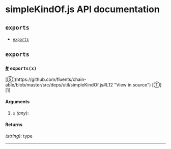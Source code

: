 # simpleKindOf.js API documentation

<!-- div class="toc-container" -->

<!-- div -->

## `exports`
* <a href="#exports">`exports`</a>

<!-- /div -->

<!-- /div -->

<!-- div class="doc-container" -->

<!-- div -->

## `exports`

<!-- div -->

<h3 id="exports"><a href="#exports">#</a>&nbsp;<code>exports(x)</code></h3>
[&#x24C8;](https://github.com/fluents/chain-able/blob/master/src/deps/util/simpleKindOf.js#L12 "View in source") [&#x24C9;][1]



#### Arguments
1. `x` *(any)*:

#### Returns
*(string)*: type

---

<!-- /div -->

<!-- /div -->

<!-- /div -->

 [1]: #exports "Jump back to the TOC."
